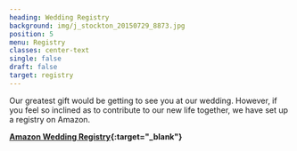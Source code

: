 ```yaml
---
heading: Wedding Registry
background: img/j_stockton_20150729_8873.jpg
position: 5
menu: Registry
classes: center-text
single: false
draft: false
target: registry
---
```


Our greatest gift would be getting to see you at our wedding. However, if you feel so inclined as to
contribute to our new life together, we have set up a registry on Amazon.

**[Amazon Wedding Registry](https://www.amazon.com/wedding/share/jenjake2018){:target="\_blank"}**

